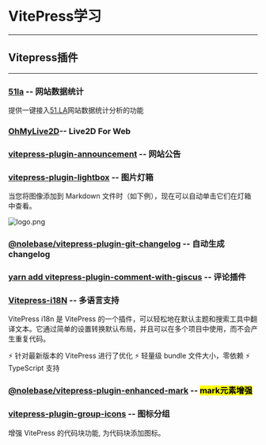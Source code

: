 # VitePress学习

---

## Vitepress插件

---

### [51la](https://www.npmjs.com/package/vitepress-plugin-51la) -- 网站数据统计

提供一键接入[51.LA](https://v6.51.la/)网站数据统计分析的功能

### [OhMyLive2D](https://oml2d.com/)-- Live2D For Web

### [vitepress-plugin-announcement](https://www.npmjs.com/package/vitepress-plugin-announcement) -- 网站公告

### [vitepress-plugin-lightbox](https://www.npmjs.com/package/vitepress-plugin-lightbox) -- 图片灯箱

当您将图像添加到 Markdown 文件时（如下例），现在可以自动单击它们在灯箱中查看。

![logo.png](/logo.png)

### [@nolebase/vitepress-plugin-git-changelog]() -- 自动生成changelog

### [yarn add vitepress-plugin-comment-with-giscus](https://www.npmjs.com/package/vitepress-plugin-comment-with-giscus) -- 评论插件

### [Vitepress-i18N](https://www.npmjs.com/package/vitepress-i18n) -- 多语言支持

VitePress i18n 是 VitePress 的一个插件，可以轻松地在默认主题和搜索工具中翻译文本。它通过简单的设置转换默认布局，并且可以在多个项目中使用，而不会产生重复代码。

⚡️ 针对最新版本的 VitePress 进行了优化
⚡️ 轻量级 bundle 文件大小，零依赖
⚡️ TypeScript 支持

### [@nolebase/vitepress-plugin-enhanced-mark](https://nolebase-integrations.ayaka.io/pages/zh-CN/integrations/vitepress-plugin-enhanced-mark/) -- <mark>mark元素增强</mark>

### [vitepress-plugin-group-icons](https://www.npmjs.com/package/vitepress-plugin-group-icons) -- 图标分组

增强 VitePress 的代码块功能, 为代码块添加图标。
<vip-content></vip-content>